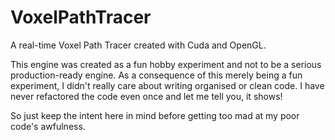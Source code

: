 # VoxelPathTracer
A real-time Voxel Path Tracer created with Cuda and OpenGL.

This engine was created as a fun hobby experiment and not to be a serious production-ready engine. As a consequence of this merely being a fun experiment, I didn't really care about writing organised or clean code. I have never refactored the code even once and let me tell you, it shows!

So just keep the intent here in mind before getting too mad at my poor code's awfulness.
